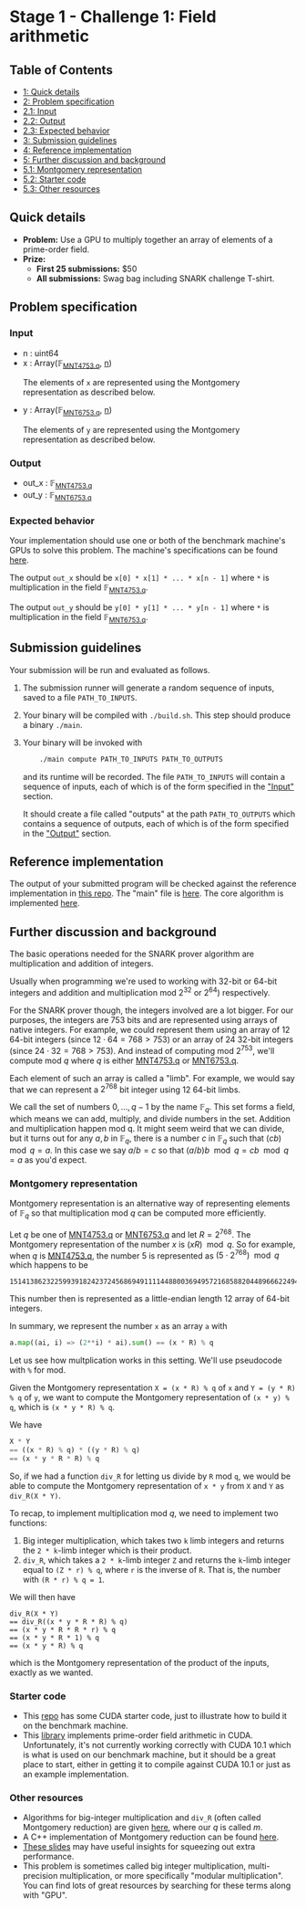 # Stage 1 - Challenge 1: Field arithmetic

## Table of Contents

<div class="table-of-contents">
<ul>
<li>
<a href="#quick-details">1: Quick details</a>
</li>
<li>
<a href="#problem-specification">2: Problem specification</a>
</li>
<li>
<a href="#input">2.1: Input</a>
</li>
<li>
<a href="#output">2.2: Output</a>
</li>
<li>
<a href="#expected-behavior">2.3: Expected behavior</a>
</li>
<li>
<a href="#submission-guidelines">3: Submission guidelines</a>
</li>
<li>
<a href="#reference-implementation">4: Reference implementation</a>
</li>
<li>
<a href="#further-discussion-and-background">5: Further discussion and background</a>
</li>
<li>
<a href="#montgomery-representation">5.1: Montgomery representation</a>
</li>
<li>
<a href="#starter-code">5.2: Starter code</a>
</li>
<li>
<a href="#other-resources">5.3: Other resources</a>
</li>
</ul>
</div>

## Quick details

- **Problem:** Use a GPU to multiply together an array of elements of a prime-order field.
- **Prize:**
    - **First 25 submissions:** $50
    - **All submissions:** Swag bag including SNARK challenge T-shirt.

## Problem specification



### Input

- n : <span>uint64</span>
- x : <span>Array(<span>&#x1D53D;<sub><a href="/snark-challenge/MNT4753.html#cQ==">MNT4753.q</a></sub></span>, <a href="#bg==">n</a>)</span>
    <p>The elements of <code>x</code> are represented using the Montgomery representation as described below.</p>
- y : <span>Array(<span>&#x1D53D;<sub><a href="/snark-challenge/MNT6753.html#cQ==">MNT6753.q</a></sub></span>, <a href="#bg==">n</a>)</span>
    <p>The elements of <code>y</code> are represented using the Montgomery representation as described below.</p>

### Output

- out_x : <span>&#x1D53D;<sub><a href="/snark-challenge/MNT4753.html#cQ==">MNT4753.q</a></sub></span>
- out_y : <span>&#x1D53D;<sub><a href="/snark-challenge/MNT6753.html#cQ==">MNT6753.q</a></sub></span>

### Expected behavior

Your implementation should use one or both of the benchmark machine's GPUs to solve this problem. The machine's specifications can be found [here]().
    
The output `out_x` should be `x[0] * x[1] * ... * x[n - 1]`
where `*` is multiplication in the field <span>&#x1D53D;<sub><a href="/snark-challenge/MNT4753.html#cQ==">MNT4753.q</a></sub></span>.

The output `out_y` should be `y[0] * y[1] * ... * y[n - 1]`
where `*` is multiplication in the field <span>&#x1D53D;<sub><a href="/snark-challenge/MNT6753.html#cQ==">MNT6753.q</a></sub></span>.


## Submission guidelines

Your submission will be run and evaluated as follows.


1. The submission runner will generate a random sequence of inputs, saved to a file
   `PATH_TO_INPUTS`.

2. Your binary will be compiled with `./build.sh`. This step should produce a binary `./main`.

3. Your binary will be invoked with

    ```bash
        ./main compute PATH_TO_INPUTS PATH_TO_OUTPUTS
    ```

    and its runtime will be recorded. The file `PATH_TO_INPUTS` will contain
    a sequence of inputs, each of which is of the form specified in the
    ["Input"](#input) section. 

    It should create a file called "outputs" at the path `PATH_TO_OUTPUTS`
    which contains a sequence of outputs, each of which is of the form
    specified in the ["Output"](#output) section.

    
    

## Reference implementation

The output of your submitted program will be checked against 
the reference implementation in [this repo](https://github.com/CodaProtocol/snark-challenge/tree/master/reference-01-field-arithmetic).
The "main" file is [here](https://github.com/CodaProtocol/snark-challenge/blob/master/reference-01-field-arithmetic/libff/main.cpp).
The core algorithm is implemented [here](https://github.com/CodaProtocol/snark-challenge/blob/master/reference-01-field-arithmetic/libff/algebra/fields/fp.tcc#L161).


## Further discussion and background

The basic operations needed for the SNARK prover algorithm are
multiplication and addition of integers.

Usually when programming we're used to working with 32-bit or 64-bit
integers and addition and multiplication mod $2^{32}$ or $2^{64}$) respectively.

For the SNARK prover though, the integers involved are a lot bigger.
For our purposes, the integers are 753 bits and are represented using
arrays of native integers. For example, we could represent them using
an array of 12 64-bit integers (since $12 \cdot 64 = 768 > 753$) or
an array of 24 32-bit integers (since $24 \cdot 32 = 768 > 753$).
And instead of computing mod $2^{753}$, we'll compute mod $q$ where
$q$ is either [MNT4753.q](/snark-challenge/MNT4753.html#cQ==) or [MNT6753.q](/snark-challenge/MNT6753.html#cQ==).

Each element of such an array is called a "limb". For example, we would say
that we can represent a $2^{768}$ bit integer using 12 64-bit limbs.

We call the set of numbers $0, \dots, q - 1$ by the name $\mathbb{F}_q$.
This set forms a field, which means we can add, multiply, and divide numbers in
the set. Addition and multiplication happen mod q. It might seem weird that we can
divide, but it turns out for any $a, b$ in $\mathbb{F}_q$, there is a number $c$ 
in $\mathbb{F}_q$ such that $(c b) \mod q = a$.
In this case we say $a / b = c$ so that $(a / b) b \mod q = c b \mod q = a$
as you'd expect.

### Montgomery representation

Montgomery representation is an alternative way of representing elements of $\mathbb{F}_q$ so that
multiplication mod $q$ can be computed more efficiently.

Let $q$ be one of [MNT4753.q](/snark-challenge/MNT4753.html#cQ==) or [MNT6753.q](/snark-challenge/MNT6753.html#cQ==) and let $R = 2^{768}$.
The Montgomery representation of the number $x$ is $(x R) \mod q$. So for example,
when $q$ is [MNT4753.q](/snark-challenge/MNT4753.html#cQ==), the number 5 is represented as $(5 \cdot 2^{768}) \mod q$ which
happens to be
```
15141386232259939182423724568694911114488003694957216858820448966622494022908702997737632032507442391226452946698823665470952711443326537357991482811741996884665155234620507693793230633117754640516203527639390490866666926222409
```
This number then is represented as a little-endian length 12 array of 64-bit integers.

In summary, we represent the number `x` as an array `a` with
```python
a.map((ai, i) => (2**i) * ai).sum() == (x * R) % q
```

Let us see how multplication works in this setting. We'll
use pseudocode with `%` for $\mathrm{mod}$.

Given the Montgomery representation
`X = (x * R) % q` of `x` and
`Y = (y * R) % q` of `y`,
we want to compute the
Montgomery representation of `(x * y) % q`,
which is `(x * y * R) % q`.

We have
```javascript
X * Y
== ((x * R) % q) * ((y * R) % q)
== (x * y * R * R) % q
```
So, if we had a function `div_R` for letting
us divide by `R` mod `q`, we would be able to compute
the Montgomery representation of `x * y` from `X`
and `Y` as `div_R(X * Y)`.

To recap, to implement multiplication mod $q$, we need to implement two functions:

1. Big integer multiplication, which takes two `k` limb integers and returns the `2 * k`-limb integer which
    is their product.
2. `div_R`, which takes a `2 * k`-limb integer `Z` and returns the `k`-limb integer equal to
    `(Z * r) % q`, where `r` is the inverse of `R`. That is, the number with `(R * r) % q = 1`.

We will then have
```
div_R(X * Y)
== div_R((x * y * R * R) % q)
== (x * y * R * R * r) % q
== (x * y * R * 1) % q
== (x * y * R) % q
```
which is the Montgomery representation of the product of the inputs, exactly as we wanted.

### Starter code

- This [repo](https://github.com/CodaProtocol/snark-challenge-cuda-starter) has some CUDA starter code,
   just to illustrate how to build it on the benchmark machine.
- This [library](https://github.com/data61/cuda-fixnum) implements prime-order field arithmetic in CUDA.
Unfortunately, it's not currently working correctly with CUDA 10.1 which is what is used on our benchmark machine, but
it should be a great place to start, either in getting it to compile against CUDA 10.1 or just as an example
implementation.


### Other resources

- Algorithms for big-integer multiplication and `div_R` (often called Montgomery reduction)
are given [here](http://cacr.uwaterloo.ca/hac/about/chap14.pdf), where our $q$ is called $m$.
- A C++ implementation of Montgomery reduction can be found [here](https://github.com/scipr-lab/libff/blob/master/libff/algebra/fields/fp.tcc#L161).
- [These slides](https://cryptojedi.org/peter/data/pairing-20131122.pdf) may have useful insights for squeezing out extra performance.
- This problem is sometimes called big integer multiplication, multi-precision multiplication,
  or more specifically "modular multiplication". You can find lots of great resources by
  searching for these terms along with "GPU".
